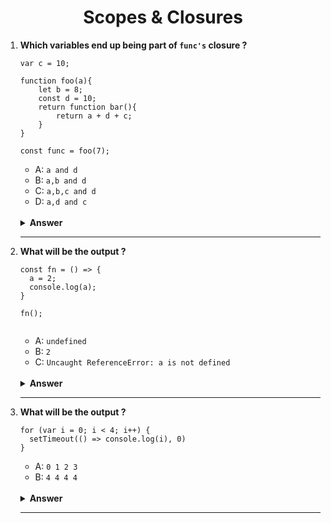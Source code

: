 <div align="center">
  <h1>Scopes & Closures</h1>
</div>

<ol>
<li>

**Which variables end up being part of `func's` closure ?**

```JS
var c = 10;

function foo(a){
    let b = 8;
    const d = 10;
    return function bar(){
        return a + d + c;
    }
}

const func = foo(7);
```

-   A: `a and d`
-   B: `a,b and d`
-   C: `a,b,c and d`
-   D: `a,d and c`

<br/>

<details>
<summary><b>Answer</b></summary>
<p>

#### Option: A

</p>
</details>

</li>

---

<li>

**What will be the output ?**

```JS
const fn = () => {
  a = 2;
  console.log(a);
}

fn();


```

-   A: `undefined`
-   B: `2`
-   C: `Uncaught ReferenceError: a is not defined`

<br/>

<details>
<summary><b>Answer</b></summary>
<p>

#### Option: B

</p>
</details>
</li>
 
  ---

<li>

**What will be the output ?**

```JS
for (var i = 0; i < 4; i++) {
  setTimeout(() => console.log(i), 0)
}

```

-   A: `0 1 2 3`
-   B: `4 4 4 4`

<br/>

<details>
<summary><b>Answer</b></summary>
<p>

#### Option: B

</p>
</details>
</li>

---

</ol>
